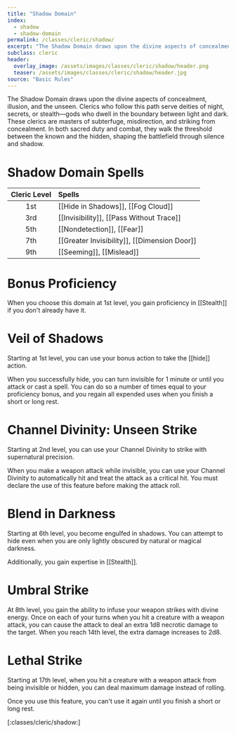```yaml
---
title: "Shadow Domain"
index:
  - shadow
  - shadow-domain
permalink: /classes/cleric/shadow/
excerpt: "The Shadow Domain draws upon the divine aspects of concealment, illusion, and the unseen."
subclass: cleric
header:
  overlay_image: /assets/images/classes/cleric/shadow/header.png
  teaser: /assets/images/classes/cleric/shadow/header.jpg
source: "Basic Rules"
---
```

The Shadow Domain draws upon the divine aspects of concealment, illusion, and the unseen. Clerics who follow this path serve deities of night, secrets, or stealth—gods who dwell in the boundary between light and dark. These clerics are masters of subterfuge, misdirection, and striking from concealment. In both sacred duty and combat, they walk the threshold between the known and the hidden, shaping the battlefield through silence and shadow.

# Shadow Domain Spells

| Cleric Level | Spells                              |
| :----------: | :---------------------------------- |
| 1st | [[Hide in Shadows]], [[Fog Cloud]]                   |
| 3rd | [[Invisibility]], [[Pass Without Trace]] |
| 5th |	[[Nondetection]], [[Fear]]             |
| 7th | [[Greater Invisibility]], [[Dimension Door]]        |
| 9th | [[Seeming]], [[Mislead]]         |

# Bonus Proficiency
When you choose this domain at 1st level, you gain proficiency in [[Stealth]] if you don't already have it.

# Veil of Shadows
Starting at 1st level, you can use your bonus action to take the [[hide]] action.

When you successfully hide, you can turn invisible for 1 minute or until you attack or cast a spell. You can do so a number of times equal to your proficiency bonus, and you regain all expended uses when you finish a short or long rest.

# Channel Divinity: Unseen Strike
Starting at 2nd level, you can use your Channel Divinity to strike with supernatural precision.

When you make a weapon attack while invisible, you can use your Channel Divinity to automatically hit and treat the attack as a critical hit. You must declare the use of this feature before making the attack roll.

# Blend in Darkness
Starting at 6th level, you become engulfed in shadows. You can attempt to hide even when you are only lightly obscured by natural or magical darkness.

Additionally, you gain expertise in [[Stealth]].

# Umbral Strike
At 8th level, you gain the ability to infuse your weapon strikes with divine energy. Once on each of your turns when you hit a creature with a weapon attack, you can cause the attack to deal an extra 1d8 necrotic damage to the target. When you reach 14th level, the extra damage increases to 2d8.

# Lethal Strike
Starting at 17th level, when you hit a creature with a weapon attack from being invisible or hidden, you can deal maximum damage instead of rolling.

Once you use this feature, you can't use it again until you finish a short or long rest.

[:classes/cleric/shadow:]
